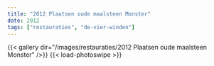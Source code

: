 ```yaml
---
title: "2012 Plaatsen oude maalsteen Monster"
date: 2012
tags: ["restauraties", "de-vier-winden"]
---
```


{{< gallery dir="/images/restauraties/2012 Plaatsen oude maalsteen Monster" />}}
{{< load-photoswipe >}}